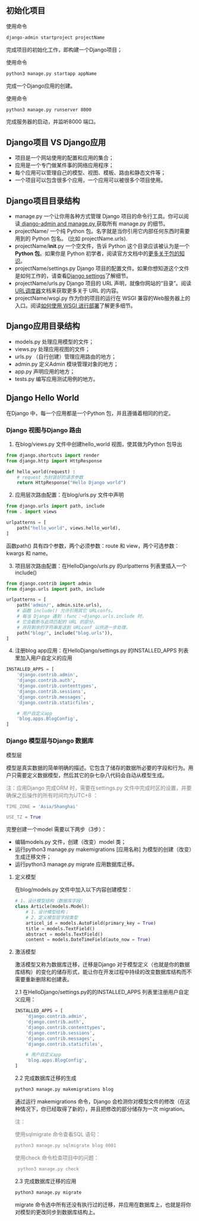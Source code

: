 ## 初始化项目
使用命令
```bash
django-admin startproject projectName
```
完成项目的初始化工作，即构建一个Django项目；

使用命令
```bash
python3 manage.py startapp appName
```
完成一个Django应用的创建。

使用命令
```bash
python3 manage.py runserver 8000
```
完成服务器的启动，并监听8000 端口。

## Django项目 VS Django应用
* 项目是一个网站使用的配置和应用的集合；
* 应用是一个专门做某件事的网络应用程序；
* 每个应用可以管理自己的模型、视图、模板、路由和静态文件等；
* 一个项目可以包含很多个应用，一个应用可以被很多个项目使用。

## Django项目目录结构
* manage.py 一个让你用各种方式管理 Django 项目的命令行工具。你可以阅读<a href="https://docs.djangoproject.com/zh-hans/2.1/ref/django-admin/"> django-admin and manage.py </a>获取所有 manage.py 的细节。
* projectName/ 一个纯 Python 包。名字就是当你引用它内部任何东西时需要用到的 Python 包名。 (比如 projectName.urls).
* projectName/__init__.py 一个空文件，告诉 Python 这个目录应该被认为是一个<b> Python 包</b>。如果你是 Python 初学者，阅读官方文档中的<a href="https://docs.python.org/3/tutorial/modules.html#tut-packages">更多关于包的知识</a>。
* projectName/settings.py Django 项目的配置文件。如果你想知道这个文件是如何工作的，请查看<a href="https://docs.djangoproject.com/zh-hans/2.1/topics/settings/">Django settings</a>了解细节。
* projectName/urls.py Django 项目的 URL 声明，就像你网站的“目录”。阅读<a href="https://docs.djangoproject.com/zh-hans/2.1/topics/http/urls/">URL调度器</a>文档来获取更多关于 URL 的内容。
* projectName/wsgi.py 作为你的项目的运行在 WSGI 兼容的Web服务器上的入口。阅读<a href="https://docs.djangoproject.com/zh-hans/2.1/howto/deployment/wsgi/">如何使用 WSGI 进行部署</a>了解更多细节。


## Django应用目录结构
* models.py 处理应用模型的文件；
* views.py 处理应用视图的文件；
* urls.py （自行创建）管理应用路由的地方；
* admin.py 定义Admin 模块管理对象的地方；
* app.py 声明应用的地方；
* tests.py 编写应用测试用例的地方。


## Django Hello World
在Django 中，每一个应用都是一个Python 包，并且遵循着相同的约定。


### Django 视图与Django 路由
1. 在blog/views.py 文件中创建hello_world 视图，使其做为Python 包导出
```python
from django.shortcuts import render
from django.http import HttpResponse

def hello_world(request) :
    # request 为封装好的请求参数
    return HttpResponse("Hello Django world")
```


2. 应用层次路由配置：在blog/urls.py 文件中声明
```python
from django.urls import path, include
from . import views

urlpatterns = [
    path("hello_world", views.hello_world),
]
```
函数path() 具有四个参数，两个必须参数：route 和 view，两个可选参数：kwargs 和 name。


3. 项目层次路由配置：在HelloDjango/urls.py 的urlpatterns 列表里插入一个include()
```python
from django.contrib import admin
from django.urls import path, include

urlpatterns = [
    path('admin/', admin.site.urls),
    # 函数 include() 允许引用其它 URLconfs。
    # 每当 Django 遇到 :func：~django.urls.include 时，
    # 它会截断与此项匹配的 URL 的部分，
    # 并将剩余的字符串发送到 URLconf 以供进一步处理。
    path("blog/", include("blog.urls")),
]
```


4. 注册blog app应用：在HelloDjango/settings.py 的INSTALLED_APPS 列表里加入用户自定义的应用
```python
INSTALLED_APPS = [
    'django.contrib.admin',
    'django.contrib.auth',
    'django.contrib.contenttypes',
    'django.contrib.sessions',
    'django.contrib.messages',
    'django.contrib.staticfiles',

    # 用户自定义app
    'blog.apps.BlogConfig',
]
```


### Django 模型层与Django 数据库
模型层

模型是真实数据的简单明确的描述。它包含了储存的数据所必要的字段和行为。用户只需要定义数据模型，然后其它的杂七杂八代码会自动从模型生成。

<font color="gray">注：应用Django 完成ORM 时，需要在settings.py 文件中完成时区的设置，并要确保之后操作的所有时间均为UTC+8 ：
```python
TIME_ZONE = 'Asia/Shanghai'

USE_TZ = True
```
</font>

完整创建一个model 需要以下两步（3步）：

* 编辑models.py 文件，创建（改变）model 类；
* 运行python3 manage.py makemigrations [应用名称] 为模型的创建（改变）生成迁移文件；
* 运行python3 manage.py migrate 应用数据库迁移。


1. 定义模型

    在blog/models.py 文件中加入以下内容创建模型：
    ```python
    # 1、设计模型结构（数据库字段）
    class Article(models.Model):
        # 1、设计模型结构；
        # 2、定义模型层字段类型
        articel_id = models.AutoField(primary_key = True)
        title = models.TextField()
        abstract = models.TextField()
        content = models.DateTimeField(auto_now = True)

    ```


2. 激活模型
 
    激活模型又称为数据库迁移，迁移是Django 对于模型定义（也就是你的数据库结构）的变化的储存形式，能让你在开发过程中持续的改变数据库结构而不需要重新删除和创建表。

    2.1 在HelloDjango/settings.py的的INSTALLED_APPS 列表里注册用户自定义应用：
    ```python
    INSTALLED_APPS = [
        'django.contrib.admin',
        'django.contrib.auth',
        'django.contrib.contenttypes',
        'django.contrib.sessions',
        'django.contrib.messages',
        'django.contrib.staticfiles',

        # 用户自定义app
        'blog.apps.BlogConfig',
    ]
    ```

    2.2 完成数据库迁移的生成
    ```bash
    python3 manage.py makemigrations blog
    ```
    通过运行 makemigrations 命令，Django 会检测你对模型文件的修改（在这种情况下，你已经取得了新的），并且把修改的部分储存为一次  migration。

    <font color="gray">注：
    
    使用sqlmigrate 命令查看SQL 语句：
    ```bash
    python3 manage.py sqlmigrate blog 0001
    ```
    使用check 命令检查项目中的问题：
    ```bash
     python3 manage.py check 
    ```
    </font>

    2.3 完成数据库迁移的应用
    ```bash
    python3 manage.py migrate
    ```
    migrate 命令选中所有还没有执行过的迁移，并应用在数据库上，也就是将你对模型的更改同步到数据库结构上。





